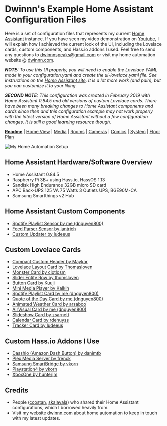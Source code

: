 # Dwinnn's Example Home Assistant Configuration Files 

Here is a set of configuration files that represents my current [Home Assistant](https://home-assistant.io) instance. If you have seen my video demonstration on [Youtube](https://www.youtube.com/watch?v=Dw4JFLhTVN8), I will explain how I achieved the current look of the UI, including the Lovelace cards, custom components, and Hass.io addons I used. Feel free to send any questions to dwinnnspeaks@gmail.com or visit my home automation website @ [dwinnn.com](https://dwinnn.com).

_**NOTE:** To use this UI properly, you will need to enable the Lovelace YAML mode in your configuration.yaml and create the ui-lovelace.yaml file. See instructions on the [Home Assistant site](https://www.home-assistant.io/lovelace/yaml-mode/). It is a lot more work (and pain), but you can customize it to your liking._

_**SECOND NOTE:** This configuration was created in February 2019 with Home Assistant 0.84.5 and old versions of custom Lovelace cards. There have been many breaking changes to Home Assistant components and cards since then and this configuration example may not work properly with the latest version of Home Assistant without a few configuration changes. It is still a good learning resource though._

[**Readme**](README.md) |
[Home View](home.md) |  [Media](media.md) | [Rooms](rooms.md) | [Cameras](cameras.md) | [Comics](comics.md) | [System](system.md) | [Floor Plan](floorplan.md) 

![My Home Automation Setup](https://raw.githubusercontent.com/dnguyen800/home-assistant-configuration-example/master/images/home-assistant.gif)

## Home Assistant Hardware/Software Overview

* Home Assistant 0.84.5
* Raspberry Pi 3B+ using Hass.io, HassOS 1.13
* Sandisk High Endurance 32GB micro SD card
* APC Back-UPS 125 VA 75 Watts 3 Outlets UPS, BGE90M-CA
* Samsung Smartthings v2 Hub

## Home Assistant Custom Components
* [Spotify Playlist Sensor by me (dnguyen800)](https://github.com/dnguyen800/Spotify-Playlist-Sensor)
* [Feed Parser Sensor by iantrich](https://github.com/custom-components/sensor.feedparser)
* [Custom Updater by ludeeus](https://github.com/custom-components/custom_updater) 
## Custom Lovelace Cards
* [Compact Custom Header by Maykar](https://github.com/maykar/compact-custom-header/)
* [Lovelace Layout Card by Thomasloven](https://github.com/thomasloven/lovelace-layout-card)
* [Monster Card by ciotlosm](https://community.home-assistant.io/t/lovelace-bringing-back-entity-filter-monster-card/58701)
* [Slider Entity Row by thomsloven](https://github.com/thomasloven/lovelace-slider-entity-row)
* [Button Card by Kuuji](https://github.com/kuuji/button-card)
* [Mini Media Player by Kalkih](https://github.com/kalkih/mini-media-player)
* [Spotify Playlist Card by me (dnguyen800)](https://github.com/dnguyen800/Spotify-Playlist-Card)
* [Quote of the Day Card by me (dnguyen800)](https://github.com/dnguyen800/Quote-of-the-Day-Card)
* [Animated Weather Card by arsaboo](https://community.home-assistant.io/t/custom-animated-weather-card-for-lovelace/58338)
*  [AirVisual Card by me (dnguyen800)](https://github.com/dnguyen800/Air-Visual-Card)
* [Slideshow Card by zsarnett](https://github.com/zsarnett/slideshow-card) 
* [Calendar Card by rdehuyss](https://github.com/rdehuyss/homeassistant-lovelace-google-calendar-card) 
* [Tracker Card by ludeeus](https://github.com/custom-cards/tracker-card)
## Custom Hass.io Addons I Use
* [Dasshio (Amazon Dash Button) by danimtb](https://github.com/danimtb/dasshio)
* [Plex Media Server by frenck](https://github.com/hassio-addons/addon-plex)
* [Samsung SmartBridge by vkorn](https://github.com/vkorn/hassio-addons/tree/master/smartthings)
* [Playstation4 by vkorn](https://github.com/vkorn/hassio-addons/tree/master/ps4waker)
* [XboxOne by hunterjm](https://github.com/hunterjm/hassio-addons/tree/master/xboxone)


## Credits
- People ([ccostan](https://github.com/CCOSTAN/Home-AssistantConfig), [skalavala](https://github.com/skalavala/smarthome)) who shared their Home Assistant configurations, which I borrowed heavily from.
- Visit my website [dwinnn.com](https://dwinnn.com) about home automation to keep in touch with my latest updates.
